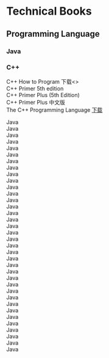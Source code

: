 Technical Books
===============
Programming Language
--------------------
### Java
### C++
C++ How to Program 下载<><br>
C++ Primer 5th edition<br>
C++ Primer Plus (5th Edition)<br>
C++ Primer Plus 中文版<br>
The C++ Programming Language [下载](http://yimuhe.com/down-4166721.html)<br>

Java<br>
Java<br>
Java<br>
Java<br>
Java<br>
Java<br>
Java<br>
Java<br>
Java<br>
Java<br>
Java<br>
Java<br>
Java<br>
Java<br>
Java<br>
Java<br>
Java<br>
Java<br>
Java<br>
Java<br>
Java<br>
Java<br>
Java<br>
Java<br>
Java<br>
Java<br>
Java<br>
Java<br>
Java<br>
Java<br>
Java<br>
Java<br>
Java<br>
Java<br>
Java<br>
Java<br>

